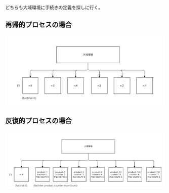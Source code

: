 どちらも大域環境に手続きの定義を探しに行く。

## 再帰的プロセスの場合
![alt text](shun-1.png)

## 反復的プロセスの場合
![alt text](shun-2.png)